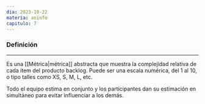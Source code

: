 ```yaml
---
dia: 2023-10-22
materia: aninfo
capitulo: 7
---
```

### Definición
---
Es una [[Métrica|métrica]] abstracta que muestra la complejidad relativa de cada ítem del producto backlog. Puede ser una escala numérica, del 1 al 10, o tipo talles como XS, S, M, L, etc.

Todo el equipo estima en conjunto y los participantes dan su estimación en simultáneo para evitar influenciar a los demás. 

